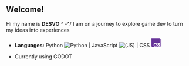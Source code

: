 ## Welcome!

Hi my name is **DESVO** ^ -^/
I am on a journey to explore game dev to turn my ideas into experiences

- **Languages:**
  Python <img src="https://img.icons8.com/color/48/000000/python.png" alt="Python" width="25"/> | JavaScript <img src="https://img.icons8.com/color/48/000000/javascript--v1.png" alt="(JS)" width="25"/> | CSS <img src="https://github.com/CSS-Next/logo.css/blob/main/primary/css.png?raw=true" width="25"/>

- Currently using GODOT
